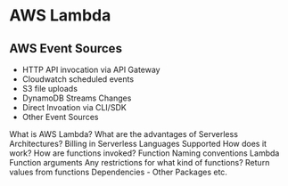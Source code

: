 # AWS Lambda

## AWS Event Sources
* HTTP API invocation via API Gateway
* Cloudwatch scheduled events
* S3 file uploads
* DynamoDB Streams Changes
* Direct Invoation via CLI/SDK
* Other Event Sources


What is AWS Lambda?
What are the advantages of Serverless Architectures?
Billing in Serverless
Languages Supported
How does it work?
How are functions invoked?
Function Naming conventions
Lambda Function arguments 
Any restrictions for what kind of functions?
Return values from functions
Dependencies - Other Packages etc.

